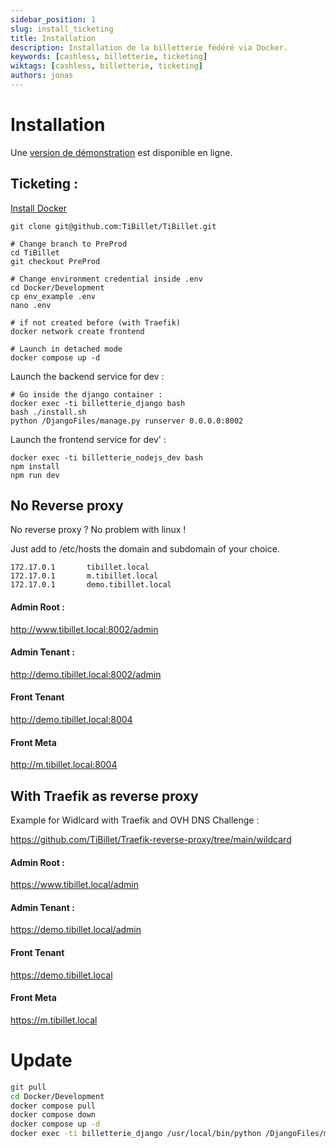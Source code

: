 ```yaml
---
sidebar_position: 1
slug: install_ticketing
title: Installation
description: Installation de la billetterie fédéré via Docker.
keywords: [cashless, billetterie, ticketing]
wiktags: [cashless, billetterie, ticketing]
authors: jonas
---
```


# Installation

Une [version de démonstration](/docs/presentation/Demonstration) est disponible en ligne.

## Ticketing :

[Install Docker](https://docs.docker.com/engine/install/)

```shell
git clone git@github.com:TiBillet/TiBillet.git

# Change branch to PreProd
cd TiBillet
git checkout PreProd

# Change environment credential inside .env
cd Docker/Development
cp env_example .env
nano .env

# if not created before (with Traefik)
docker network create frontend

# Launch in detached mode
docker compose up -d
```

Launch the backend service for dev :
```shell
# Go inside the django container :
docker exec -ti billetterie_django bash
bash ./install.sh 
python /DjangoFiles/manage.py runserver 0.0.0.0:8002
```

Launch the frontend service for dev' : 
```shell
docker exec -ti billetterie_nodejs_dev bash
npm install
npm run dev
```


## No Reverse proxy

No reverse proxy ? No problem with linux !

Just add to /etc/hosts the domain and subdomain of your choice.

```
172.17.0.1       tibillet.local
172.17.0.1       m.tibillet.local
172.17.0.1       demo.tibillet.local
```

#### Admin Root :
http://www.tibillet.local:8002/admin
#### Admin Tenant :
http://demo.tibillet.local:8002/admin
#### Front Tenant 
http://demo.tibillet.local:8004
#### Front Meta 
http://m.tibillet.local:8004


## With Traefik as reverse proxy 

Example for Widlcard with Traefik and OVH DNS Challenge :

https://github.com/TiBillet/Traefik-reverse-proxy/tree/main/wildcard

#### Admin Root :
https://www.tibillet.local/admin
#### Admin Tenant :
https://demo.tibillet.local/admin
#### Front Tenant 
https://demo.tibillet.local
#### Front Meta 
https://m.tibillet.local


# Update

```bash
git pull
cd Docker/Development
docker compose pull
docker compose down
docker compose up -d
docker exec -ti billetterie_django /usr/local/bin/python /DjangoFiles/manage.py migrate
```